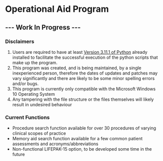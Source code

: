 # Operational Aid Program

## ---  Work In Progress  ---

### Disclaimers
1. Users are required to have at least [Version 3.11.1 of Python](https://www.python.org/ftp/python/3.11.1/python-3.11.1-amd64.exe) already installed to facilitate the successful execution of the python scripts that make up the program.
2. This program was created, and is being maintained, by a single inexperienced person, therefore the dates of updates and patches may vary significantly and there are likely to be some minor spelling errors and/or bugs.
3. This program is currently only compatible with the Microsoft Windows 10 Operating System
4. Any tampering with the file structure or the files themselves will likely result in undesired behaviour

### Current Functions
- Procedure search function available for over 30 procedures of varying clinical scopes of practice
- Memory aid search function available for a few common patient assessments and acronyms/abbreviations
- Non-functional LIFEPAK-15 option, to be developed some time in the future